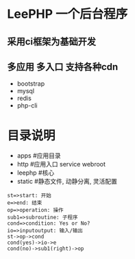 # LeePHP 一个后台程序
## 采用ci框架为基础开发
## 多应用 多入口 支持各种cdn
- bootstrap
- mysql
- redis
- php-cli

# 目录说明
- apps  #应用目录
- http  #应用入口 service webroot
- leephp #核心
- static #静态文件, 动静分离, 灵活配置
```flow
st=>start: 开始
e=>end: 结束
op=>operation: 操作
sub1=>subroutine: 子程序
cond=>condition: Yes or No?
io=>inputoutput: 输入/输出
st->op->cond
cond(yes)->io->e
cond(no)->sub1(right)->op
```
